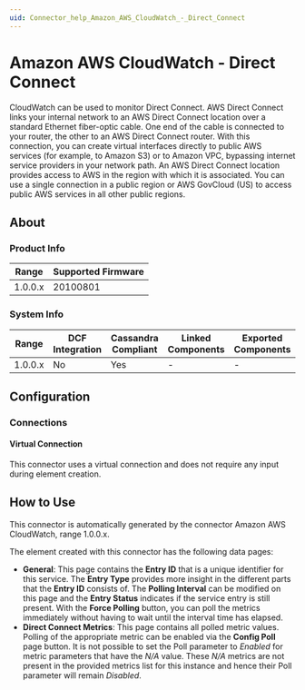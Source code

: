 ```yaml
---
uid: Connector_help_Amazon_AWS_CloudWatch_-_Direct_Connect
---
```


# Amazon AWS CloudWatch - Direct Connect

CloudWatch can be used to monitor Direct Connect. AWS Direct Connect links your internal network to an AWS Direct Connect location over a standard Ethernet fiber-optic cable. One end of the cable is connected to your router, the other to an AWS Direct Connect router. With this connection, you can create virtual interfaces directly to public AWS services (for example, to Amazon S3) or to Amazon VPC, bypassing internet service providers in your network path. An AWS Direct Connect location provides access to AWS in the region with which it is associated. You can use a single connection in a public region or AWS GovCloud (US) to access public AWS services in all other public regions.

## About

### Product Info

| Range     | Supported Firmware     |
|-----------|------------------------|
| 1.0.0.x   | 20100801               |

### System Info

| Range     | DCF Integration     | Cassandra Compliant     | Linked Components     | Exported Components     |
|-----------|---------------------|-------------------------|-----------------------|-------------------------|
| 1.0.0.x   | No                  | Yes                     | \-                    | \-                      |

## Configuration

### Connections

#### Virtual Connection

This connector uses a virtual connection and does not require any input during element creation.

## How to Use

This connector is automatically generated by the connector Amazon AWS CloudWatch, range 1.0.0.x.

The element created with this connector has the following data pages:

- **General**: This page contains the **Entry ID** that is a unique identifier for this service. The **Entry Type** provides more insight in the different parts that the **Entry ID** consists of. The **Polling Interval** can be modified on this page and the **Entry Status** indicates if the service entry is still present. With the **Force Polling** button, you can poll the metrics immediately without having to wait until the interval time has elapsed.
- **Direct Connect Metrics**: This page contains all polled metric values. Polling of the appropriate metric can be enabled via the **Config Poll** page button. It is not possible to set the Poll parameter to *Enabled* for metric parameters that have the *N/A* value. These *N/A* metrics are not present in the provided metrics list for this instance and hence their Poll parameter will remain *Disabled*.
